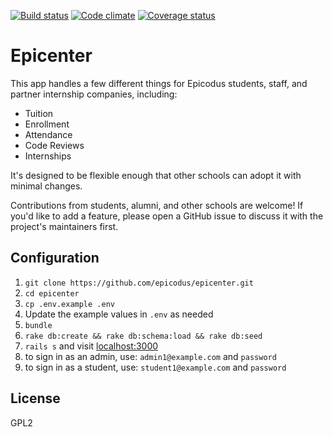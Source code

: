 [![Build status](https://travis-ci.org/epicodus/epicenter.svg?branch=master)](https://travis-ci.org/epicodus/epicenter)
[![Code climate](https://codeclimate.com/github/epicodus/epicenter/badges/gpa.svg)](https://codeclimate.com/github/epicodus/epicenter)
[![Coverage status](https://coveralls.io/repos/github/epicodus/epicenter/badge.svg?branch=master)](https://coveralls.io/github/epicodus/epicenter?branch=master)
# Epicenter

This app handles a few different things for Epicodus students, staff, and partner internship companies, including:

* Tuition
* Enrollment
* Attendance
* Code Reviews
* Internships

It's designed to be flexible enough that other schools can adopt it with minimal changes.

Contributions from students, alumni, and other schools are welcome! If you'd like to add a feature, please open a GitHub issue to discuss it with the project's maintainers first.


## Configuration

1. `git clone https://github.com/epicodus/epicenter.git`
1. `cd epicenter`
1. `cp .env.example .env`
1. Update the example values in `.env` as needed
1. `bundle`
1. `rake db:create && rake db:schema:load && rake db:seed`
1. `rails s` and visit [localhost:3000](http://localhost:3000)
  1. to sign in as an admin, use: `admin1@example.com` and `password`
  1. to sign in as a student, use: `student1@example.com` and `password`

## License
GPL2
